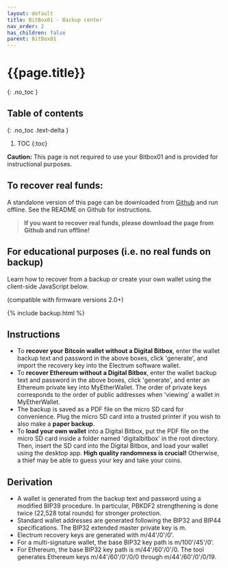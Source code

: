 ```yaml
---
layout: default
title: BitBox01 - Backup center
nav_order: 2
has_children: false
parent: BitBox01
---
```

# {{page.title}}
{: .no_toc }

## Table of contents
{: .no_toc .text-delta }

1. TOC
{:toc}

**Caution:** This page is not required to use your Bitbox01 and is provided for instructional purposes.
## To recover real funds:
A standalone version of this page can be downloaded from <a href="https://github.com/digitalbitbox/html_backup">Github</a> and run offline. See the README on Github for instructions.

> **If you want to recover real funds, please download the page from Github and run offline!**


## For educational purposes (i.e. no real funds on backup)
Learn how to recover from a backup or create your own wallet using the client-side JavaScript below.

(compatible with firmware versions 2.0+)

{% include backup.html %}

## Instructions
* To <b>recover your Bitcoin wallet without a Digital Bitbox</b>,
enter the wallet backup text and password in the above boxes, click 'generate',
and import the recovery key into the Electrum software wallet.
* To <b>recover Ethereum without a Digital Bitbox</b>,
enter the wallet backup text and password in the above boxes, click 'generate',
and enter an Ethereum private key into MyEtherWallet.
The order of private keys corresponds to the order of public addresses when 'viewing' a wallet in MyEtherWallet.
* The backup is saved as a PDF file on the micro SD card for convenience.
Plug the micro SD card into a trusted printer if you wish to also make a <b>paper backup</b>.
* To <b>load your own wallet</b> into a Digital Bitbox, put the PDF file
on the micro SD card inside a folder named 'digitalbitbox' in the root directory.
Then, insert the SD card into the Digital Bitbox, and load your wallet using the desktop app.
<b>High quality randomness is crucial!</b>
Otherwise, a thief may be able to guess your key and take your coins.

## Derivation
* A wallet is generated from the backup text and password using a modified BIP39 procedure.
In particular, PBKDF2 strengthening is done twice (22,528 total rounds) for stronger protection.
* Standard wallet addresses are generated following the BIP32 and BIP44 specifications.
The BIP32 extended master private key is m.
* Electrum recovery keys are generated with m/44'/0'/0'.
* For a multi-signature wallet, the base BIP32 key path is m/100'/45'/0'.
* For Ethereum, the base BIP32 key path is m/44'/60'/0'/0</i>. The tool generates Ethereum keys m/44'/60'/0'/0/0 through m/44'/60'/0'/0/19.
